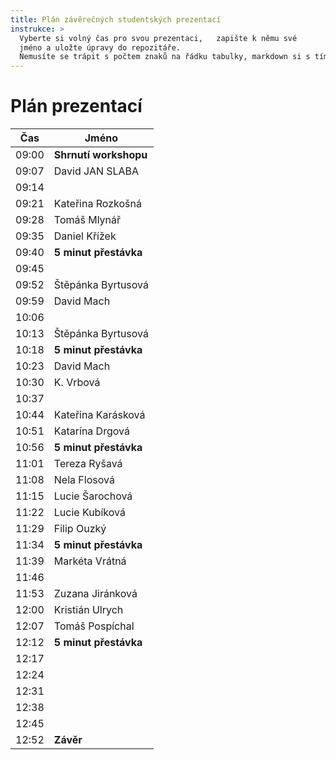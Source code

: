 ```yaml
---
title: Plán závěrečných studentských prezentací
instrukce: >
  Vyberte si volný čas pro svou prezentaci,   zapište k němu své 
  jméno a uložte úpravy do repozitáře.
  Nemusíte se trápit s počtem znaků na řádku tabulky, markdown si s tím poradí.
---
```


# Plán prezentací

| Čas   | Jméno                   |
|-------|-------------------------|
| 09:00 | **Shrnutí workshopu**   |
| 09:07 |       David JAN SLABA   |
| 09:14 |        |
| 09:21 |                  Kateřina Rozkošná       |
| 09:28 | Tomáš Mlynář                        |
| 09:35 |  Daniel Křížek                       |
| 09:40 | **5 minut přestávka**   |
| 09:45 |                         |
| 09:52 |  Štěpánka Byrtusová                        |
| 09:59 |  David Mach                       |
| 10:06 |                         |
| 10:13 |  Štěpánka Byrtusová                       |
| 10:18 | **5 minut přestávka**   |
| 10:23 |  David Mach                       |
| 10:30 | K. Vrbová                        |
| 10:37 |                      |
| 10:44 |   Kateřina Karásková                      |
| 10:51 |   Katarína Drgová                      |
| 10:56 | **5 minut přestávka**   |
| 11:01 |   Tereza Ryšavá         |
| 11:08 |   Nela Flosová          |
| 11:15 |   Lucie Šarochová       |
| 11:22 |   Lucie Kubíková        |
| 11:29 |    Filip Ouzký                     |
| 11:34 | **5 minut přestávka**   |
| 11:39 |   Markéta Vrátná                      |
| 11:46 |                         |
| 11:53 |     Zuzana Jiránková                  |
| 12:00 | Kristián Ulrych         |
| 12:07 |              Tomáš Pospíchal           |
| 12:12 | **5 minut přestávka**   |
| 12:17 |                         |
| 12:24 |                         |
| 12:31 |                         |
| 12:38 |                         |
| 12:45 |                         |
| 12:52 | **Závěr**               |

